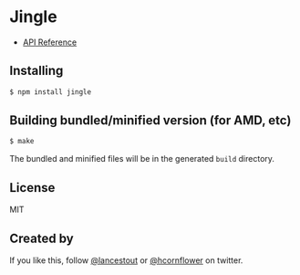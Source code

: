 # Jingle

- [API Reference](docs/Reference.md)

## Installing

```sh
$ npm install jingle
```

## Building bundled/minified version (for AMD, etc)

```sh
$ make
```

The bundled and minified files will be in the generated `build` directory.

## License

MIT

## Created by

If you like this, follow [@lancestout](http://twitter.com/lancestout) or [@hcornflower](http://twitter.com/hcornflower) on twitter.
